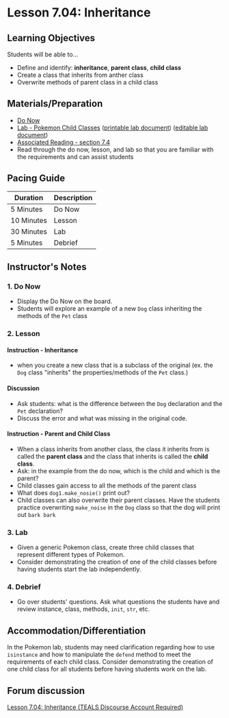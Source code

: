 # Lesson 7.04: Inheritance

## Learning Objectives

Students will be able to...

* Define and identify: **inheritance**,  **parent class**, **child class**
* Create a class that inherits from anther class
* Overwrite methods of parent class in a child class

## Materials/Preparation

* [Do Now]
* [Lab - Pokemon Child Classes] ([printable lab document]) ([editable lab document])
* [Associated Reading - section 7.4](https://tealsk12.gitbook.io/intro-cs-2/readings#7-4)
* Read through the do now, lesson, and lab so that you are familiar with the requirements and can assist students

## Pacing Guide

| **Duration**   | **Description** |
| ---------- | ----------- |
| 5 Minutes  | Do Now      |
| 10 Minutes | Lesson      |
| 30 Minutes | Lab         |
| 5 Minutes | Debrief  |

## Instructor's Notes

### 1. Do Now

* Display the Do Now on the board.
* Students will explore an example of a new `Dog` class inheriting the methods of the `Pet` class

### 2. Lesson

#### Instruction - Inheritance

* when you create a new class that is a subclass of the original (ex. the `Dog` class "inherits" the properties/methods of the `Pet` class.)

#### Discussion

* Ask students: what is the difference between the `Dog` declaration and the `Pet` declaration?
* Discuss the error and what was missing in the original code.

#### Instruction - Parent and Child Class

* When a class inherits from another class, the class it inherits from is called the **parent class** and the class that inherits is called the **child class**.
* Ask: in the example from the do now, which is the child and which is the parent?
* Child classes gain access to all the methods of the parent class
* What does `dog1.make_nosie()` print out?
* Child classes can also overwrite their parent classes. Have the students practice overwriting `make_noise` in the `Dog` class so that the dog will print out `bark bark`

### 3. Lab

* Given a generic Pokemon class, create three child classes that represent different types of Pokemon.
* Consider demonstrating the creation of one of the child classes before having students start the lab independently.

### 4. Debrief

* Go over students' questions. Ask what questions the students have and review instance, class, methods, `init`, `str`, etc.

## Accommodation/Differentiation

In the Pokemon lab, students may need clarification regarding how to use `isinstance` and how to manipulate the `defend` method to meet the requirements of each child class. Consider demonstrating the creation of one child class for all students before having students work on the lab.

## Forum discussion

[Lesson 7.04: Inheritance (TEALS Discourse Account Required)](https://forums.tealsk12.org/c/2nd-semester-unit-7-classes/lesson-7-04-inheritance)

[Do Now]:do_now.md
[Lab - Pokemon Child Classes]:lab.md
[printable lab document]: https://github.com/TEALSK12/2nd-semester-introduction-to-computer-science/raw/master/units/7_unit/04_lesson/lab.pdf
[editable lab document]: https://github.com/TEALSK12/2nd-semester-introduction-to-computer-science/raw/master/units/7_unit/04_lesson/lab.docx
